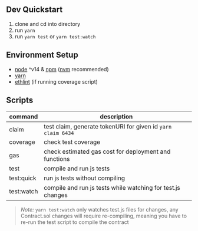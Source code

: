 ## Dev Quickstart

1. clone and cd into directory
1. run `yarn`
1. run `yarn test` or `yarn test:watch`

## Environment Setup

* [node](https://nodejs.org/en/) ^v14 & [npm](https://www.npmjs.com/) ([nvm](https://github.com/nvm-sh/nvm/blob/master/README.md#installing-and-updating) recommended)
* [yarn](https://classic.yarnpkg.com/en/docs/install/#windows-stable)
* [ethlint](https://github.com/duaraghav8/Ethlint) (if running coverage script)

## Scripts

| command | description |
| --- | --- |
| claim | test claim, generate tokenURI for given id `yarn claim 6434` |
| coverage | check test coverage |
| gas | check estimated gas cost for deployment and functions |
| test | compile and run js tests |
| test:quick | run js tests without compiling |
| test:watch | compile and run js tests while watching for test.js changes |

> *Note:* `yarn test:watch` only watches test.js files for changes, any Contract.sol changes will require re-compiling, meaning you have to re-run the test script to compile the contract
